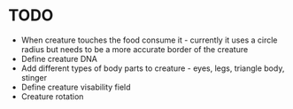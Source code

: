 # TODO
- When creature touches the food consume it - currently it uses a circle radius but needs to be a more accurate border of the creature
- Define creature DNA
- Add different types of body parts to creature - eyes, legs, triangle body, stinger
- Define creature visability field
- Creature rotation

